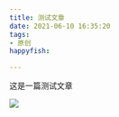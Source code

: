 ```yaml
---
title: 测试文章
date: 2021-06-10 16:35:20
tags:
- 原创
happyfish:

---
```


这是一篇测试文章



![](/images/test.jpg) 

